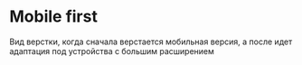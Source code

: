 # Mobile first

Вид верстки, когда сначала верстается мобильная версия, а после идет адаптация под устройства с большим расширением